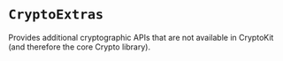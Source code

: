 # ``CryptoExtras``

Provides additional cryptographic APIs that are not available in CryptoKit (and therefore the core Crypto library).


